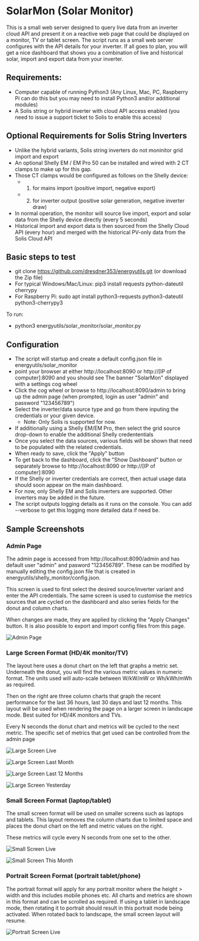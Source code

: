 # SolarMon (Solar Monitor)

This is a small web server designed to query live data from an inverter cloud API and present it on a reactive web page that could be displayed on a monitor, TV or tablet screen. The script runs as a small web server configures with the API details for your inverter. If all goes to plan, you will get a nice dashboard that shows you a combination of live and historical solar, import and export data from your inverter.

## Requirements:
* Computer capable of running Python3 (Any Linux, Mac, PC, Raspberry Pi can do this but you may need to install Python3 and/or additional modules)
* A Solis string or hybrid inverter with cloud API access enabled (you need to issue a support ticket to Solis to enable this access)

## Optional Requirements for Solis String Inverters
* Unlike the hybrid variants, Solis string inverters do not moninitor grid import and export
* An optional Shelly EM / EM Pro 50 can be installed and wired with 2 CT clamps to make up for this gap. 
* Those CT clamps would be configured as follows on the Shelly device:
   - 1) for mains import (positive import, negative export) 
   - 2) for inverter output (positive solar generation, negative inverter draw)
* In normal operation, the monitor will source live import, export and solar data from the Shelly device directly (every 5 seconds)
* Historical import and export data is then sourced from the Shelly Cloud API (every hour) and merged with the historical PV-only data from the Solis Cloud API

## Basic steps to test
* git clone https://github.com/dresdner353/energyutils.git (or download the Zip file)
* For typical Windows/Mac/Linux: pip3 install requests python-dateutil cherrypy
* For Raspberry Pi: sudo apt install python3-requests python3-dateutil python3-cherrypy3

To run:
* python3 energyutils/solar_monitor/solar_monitor.py 

## Configuration
* The script will startup and create a default config.json file in energyutils/solar_monitor
* point your browser at either http://localhost:8090 or http://[IP of computer]:8090 and you should see The banner "SolarMon" displayed with a settings cog wheel
* Click the cog wheel or browse to http://localhost:8090/admin to bring up the admin page (when prompted, login as user "admin" and password "123456789")
* Select the inverter/data source type and go from there inputing the credentials or your given device. 
   - Note: Only Solis is supported for now.
* If additionally using a Shelly EM/EM Pro, then select the grid source drop-down to enable the additional Shelly credententials
* Once you select the data sources, various fields will be shown that need to be populated with the related credentials.
* When ready to save, click the "Apply" button
* To get back to the dashboard, click the "Show Dashboard" button or separately browse to http://localhost:8090 or http://[IP of computer]:8090
* If the Shelly or inverter credentials are correct, then actual usage data should soon appear on the main dashboard.
* For now, only Shelly EM and Solis inverters are supported. Other inverters may be added in the future.
* The script outputs logging details as it runs on the console. You can add --verbose to get this logging more detailed data if need be.

## Sample Screenshots

### Admin Page
The admin page is accessed from http://localhost:8090/admin and has default user "admin" and pasword "123456789". These can be modified by manually editing the config.json file that is created in energyutils/shelly_monitor/config.json. 

This screen is used to first select the desired source/inverter variant and enter the API credentials. The same screen is used to customise the metrics sources that are cycled on the dashboard and also series fields for the donut and column charts.

When changes are made, they are applied by clicking the "Apply Changes" button. It is also possible to export and import config files from this page.

![Admin Page](screenshots/admin.png)

### Large Screen Format (HD/4K monitor/TV)
The layout here uses a donut chart on the left that graphs a metric set. Underneath the donut, you will find the various metric values in numeric format. The units used will auto-scale between W/kW/mW or Wh/kWh/mWh as required.

Then on the right are three column charts that graph the recent performance for the last 36 hours, last 30 days and last 12 months. This layout will be used when rendering the page on a larger screen in landscape mode. Best suited for HD/4K monitors and TVs.

Every N seconds the donut chart and metrics will be cycled to the next metric. The specific set of metrics that get used can be controlled from the admin page

![Large Screen Live](screenshots/large_live.png)

![Large Screen Last Month](screenshots/large_last_month.png)

![Large Screen Last 12 Months](screenshots/large_last_12_months.png)

![Large Screen Yesterday](screenshots/large_yesterday.png)

### Small Screen Format (laptop/tablet)
The small screen format will be used on smaller screens such as laptops and tablets. This layout removes the column charts due to limited space and places the donut chart on the left and metric values on the right.

These metrics will cycle every N seconds from one set to the other. 

![Small Screen Live](screenshots/small_live.png)

![Small Screen This Month](screenshots/small_this_month.png)

### Portrait Screen Format (portrait tablet/phone)
The portrait format will apply for any portrait monitor where the height > width and this includes mobile phones etc. All charts and metrics are shown in this format and can be scrolled as required. If using a tablet in landscape mode, then rotating it to portrait should result in this portrait mode being activated. When rotated back to landscape, the small screen layout will resume.

![Portrait Screen Live](screenshots/portrait_live.png)
